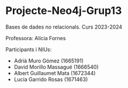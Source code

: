 # Projecte-Neo4j-Grup13

Bases de dades no relacionals. Curs 2023-2024

Professora: Alícia Fornes

Participants i NIUs:
-  Adrià Muro Gómez (1665191) 
-  David Morillo Massagué (1666540) 
-  Albert Guillaumet Mata (1672344) 
-  Lucía Garrido Rosas (1671463)

